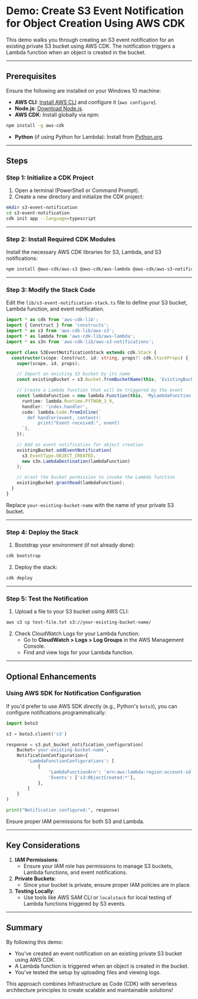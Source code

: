 # **Demo: Create S3 Event Notification for Object Creation Using AWS CDK**

This demo walks you through creating an S3 event notification for an existing private S3 bucket using AWS CDK. The notification triggers a Lambda function when an object is created in the bucket.

---

## **Prerequisites**

Ensure the following are installed on your Windows 10 machine:

- **AWS CLI**: [Install AWS CLI](https://docs.aws.amazon.com/cli/latest/userguide/install-cliv2.html) and configure it (`aws configure`).
- **Node.js**: [Download Node.js](https://nodejs.org/).
- **AWS CDK**: Install globally via npm:

```bash
npm install -g aws-cdk
```

- **Python** (if using Python for Lambda): Install from [Python.org](https://www.python.org/downloads/).

---

## **Steps**

### **Step 1: Initialize a CDK Project**

1. Open a terminal (PowerShell or Command Prompt).
2. Create a new directory and initialize the CDK project:

```bash
mkdir s3-event-notification
cd s3-event-notification
cdk init app --language=typescript
```


---

### **Step 2: Install Required CDK Modules**

Install the necessary AWS CDK libraries for S3, Lambda, and S3 notifications:

```bash
npm install @aws-cdk/aws-s3 @aws-cdk/aws-lambda @aws-cdk/aws-s3-notifications
```

---

### **Step 3: Modify the Stack Code**

Edit the `lib/s3-event-notification-stack.ts` file to define your S3 bucket, Lambda function, and event notification.

```typescript
import * as cdk from 'aws-cdk-lib';
import { Construct } from 'constructs';
import * as s3 from 'aws-cdk-lib/aws-s3';
import * as lambda from 'aws-cdk-lib/aws-lambda';
import * as s3n from 'aws-cdk-lib/aws-s3-notifications';

export class S3EventNotificationStack extends cdk.Stack {
  constructor(scope: Construct, id: string, props?: cdk.StackProps) {
    super(scope, id, props);

    // Import an existing S3 bucket by its name
    const existingBucket = s3.Bucket.fromBucketName(this, 'ExistingBucket', 'your-existing-bucket-name');

    // Create a Lambda function that will be triggered by the event
    const lambdaFunction = new lambda.Function(this, 'MyLambdaFunction', {
      runtime: lambda.Runtime.PYTHON_3_9,
      handler: 'index.handler',
      code: lambda.Code.fromInline(`
        def handler(event, context):
            print("Event received:", event)
      `),
    });

    // Add an event notification for object creation
    existingBucket.addEventNotification(
      s3.EventType.OBJECT_CREATED,
      new s3n.LambdaDestination(lambdaFunction)
    );

    // Grant the bucket permission to invoke the Lambda function
    existingBucket.grantRead(lambdaFunction);
  }
}
```

Replace `your-existing-bucket-name` with the name of your private S3 bucket.

---

### **Step 4: Deploy the Stack**

1. Bootstrap your environment (if not already done):

```bash
cdk bootstrap
```

2. Deploy the stack:

```bash
cdk deploy
```


---

### **Step 5: Test the Notification**

1. Upload a file to your S3 bucket using AWS CLI:

```bash
aws s3 cp test-file.txt s3://your-existing-bucket-name/
```

2. Check CloudWatch Logs for your Lambda function:
    - Go to **CloudWatch > Logs > Log Groups** in the AWS Management Console.
    - Find and view logs for your Lambda function.

---

## **Optional Enhancements**

### **Using AWS SDK for Notification Configuration**

If you'd prefer to use AWS SDK directly (e.g., Python's `boto3`), you can configure notifications programmatically:

```python
import boto3

s3 = boto3.client('s3')

response = s3.put_bucket_notification_configuration(
    Bucket='your-existing-bucket-name',
    NotificationConfiguration={
        'LambdaFunctionConfigurations': [
            {
                'LambdaFunctionArn': 'arn:aws:lambda:region:account-id:function:function-name',
                'Events': ['s3:ObjectCreated:*'],
            },
        ]
    }
)

print("Notification configured:", response)
```

Ensure proper IAM permissions for both S3 and Lambda.

---

## **Key Considerations**

1. **IAM Permissions**:
    - Ensure your IAM role has permissions to manage S3 buckets, Lambda functions, and event notifications.
2. **Private Buckets**:
    - Since your bucket is private, ensure proper IAM policies are in place.
3. **Testing Locally**:
    - Use tools like AWS SAM CLI or `localstack` for local testing of Lambda functions triggered by S3 events.

---

## **Summary**

By following this demo:

- You’ve created an event notification on an existing private S3 bucket using AWS CDK.
- A Lambda function is triggered when an object is created in the bucket.
- You’ve tested the setup by uploading files and viewing logs.

This approach combines Infrastructure as Code (CDK) with serverless architecture principles to create scalable and maintainable solutions!